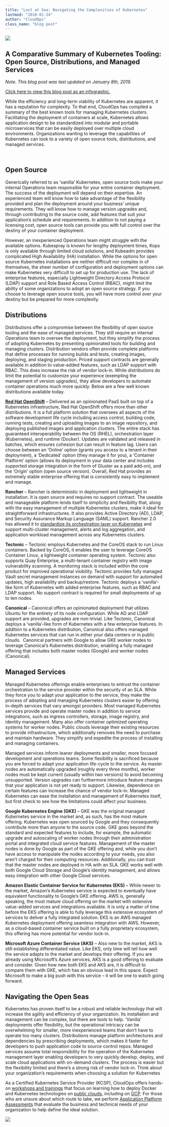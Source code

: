 ```yaml
---
title: "Lost at Sea: Navigating the Complexities of Kubernetes"
lastmod: "2018-01-24"
author: "CloudOps"
class_name: "blog post"
---
```


<img src="/images/blog/post/helmsman.png" class="main-blog-image">

<p></p>
<h2>A Comparative Summary of Kubernetes Tooling: Open Source, Distributions, and Managed Services</h2><p><em>Note. This blog post was last updated on January 8th, 2019.</em></p><p><a href="https://www.cloudops.com/2019/02/infographic-your-guide-to-kubernetes-distributions/">Click here to view this blog post as an infographic.</a></p><p><span style="font-weight: 400;">While the efficiency and long-term viability of Kubernetes are apparent, it has a reputation for complexity. To that end, CloudOps has compiled a summary of the best known tools for managing Kubernetes clusters. Facilitating the deployment of containers at scale, Kubernetes allows application design to be standardized into modular and portable microservices that can be easily deployed over multiple cloud environments. Organizations wanting to leverage the capabilities of Kubernetes can look to a variety of open source tools, distributions, and managed services.&nbsp;</span></p><p>&nbsp;</p><h2><strong>Open Source</strong></h2><p><span style="font-weight: 400;">Generically referred to as ‘vanilla’ Kubernetes, open source tools make your internal Operations team responsible for your entire container deployment. The success of the deployment will depend on their expertise. An experienced team will know how to take advantage of the flexibility provided and plan the deployment around your business’ unique requirements. They will know how to manage version upgrades and, through contributing to the source code, add features that suit your application’s schedule and requirements. In addition to not paying a licensing cost, open source tools can provide you with full control over the destiny of your container deployment.</span></p><p><span style="font-weight: 400;">However, an inexperienced Operations team might struggle with the available options. Kubespray is known for lengthy deployment times, Kops is only available through limited cloud solutions, and Kubeadm provides complicated High Availability (HA) installation. While the options for open source Kubernetes installations are neither difficult nor complex in of themselves, the sheer number of configuration and deployment options can make Kubernetes very difficult to set up for production use. The lack of enterprise features, especially Lightweight Directory Access Protocol (LDAP) support and Role Based Access Control (RBAC), might limit the ability of some organizations to adopt an open source strategy. If you choose to leverage open source tools, you will have more control over your destiny but be prepared for more complexity.</span></p><h2><strong>Distributions</strong></h2><p><span style="font-weight: 400;">Distributions offer a compromise between the flexibility of open source tooling and the ease of managed services. They still require an internal Operations team to oversee the deployment, but they simplify the process of adopting Kubernetes by presenting opinionated tools for building and managing clusters. Distribution vendors often provide complete platforms that define processes for running builds and tests, creating images, deploying, and staging production. Priced support contracts are generally available in addition to value-added features, such as LDAP support with RBAC. This does increase the risk of vendor lock-in. While distributions do limit the potential to customize your experience (exempting the management of version upgrades), they allow developers to automate container operations much more quickly. Below are a few well known distributions available today.</span></p><p><a href="https://www.cloudops.com/2018/04/the-value-of-openshift-for-the-enterprise-software-transformation/"><strong>Red Hat OpenShift</strong></a> – <span style="font-weight: 400;">Delivered as an opinionated PaaS built on top of a Kubernetes infrastructure, Red Hat OpenShift offers more than other distributions. It is a full platform solution that oversees all aspects of the software development life cycle including access control, building code, running tests, creating and uploading images to an image repository, and deploying published images and application clusters. The entire stack has guaranteed interoperability between the OS (RHEL), orchestration layer (Kubernetes), and runtime (Docker). Updates are validated and released in batches, which ensures cohesion but can result in feature lag. Users can choose between an ‘Online’ option (grants you access to a tenant in their deployment), a ‘Dedicated’ option (they manage it for you), a ‘Container Platform’ option (allows its deployment in your data center and includes supported storage integration in the form of Gluster as a paid add-on), and the ‘Origin’ option (open source version). Overall, Red Hat provides an extremely stable enterprise offering that is consistently easy to implement and manage.</span></p><p><strong>Rancher</strong> –&nbsp;<span style="font-weight: 400;">Rancher is deterministic in deployment and lightweight in installation. It is open source and requires no support contract. The useable and manageable platform lends itself to simplicity and flexibility that, along with the easy management of multiple Kubernetes clusters, make it ideal for straightforward infrastructures. It also provides Active Directory (AD), LDAP, and Security Assurance Markup Language (SAML) support. Rancher 2.0 has allowed it to</span><span style="font-weight: 400;">&nbsp;</span><span style="font-weight: 400;"><a href="http://rancher.com/rancher2-0/">standardize its orchestration layer on Kubernetes</a>&nbsp;and support&nbsp;</span><span style="font-weight: 400;">multi-cluster management, alerts and log aggregation, and application workload management across any Kubernetes clusters.</span></p><p><strong>Tectonic</strong> – <span style="font-weight: 400;">Tectonic employs Kubernetes and the CoreOS stack to run Linux containers. Backed by CoreOS, it enables the user to leverage CoreOS Container Linux, a lightweight container operating system. Tectonic also supports Quay Enterprise, a multi-tenant container registry with image vulnerability scanning. A monitoring stack is included within the core product for improved operational visibility. Tectonic provides fully managed Vault secret management instances on demand with support for automated updates, high availability and backup/restore. Tectonic deploys a ‘vanilla’-like form of Kubernetes with added enterprise features, such as RBAC and LDAP support. No support contract is required for small deployments of up to ten nodes.</span></p><p><strong>Canonical</strong> – <span style="font-weight: 400;">Canonical offers an opinionated deployment that utilizes Ubuntu for the entirety of its node configuration. While AD and LDAP support are provided, upgrades are non-trivial. Like Tectonic, Canonical deploys a ‘vanilla’-like form of Kubernetes with a few enterprise features. In addition to a Kubernetes distribution, Canonical also offers managed Kubernetes services that can run in either your data centers or in public clouds. &nbsp;Canonical partners with Google to allow GKE worker nodes to leverage Canonical’s Kubernetes distribution, enabling a fully managed offering that includes both master nodes (Google) and worker nodes (Canonical).</span></p><h2><strong>Managed Services</strong></h2><p><span style="font-weight: 400;">Managed Kubernetes offerings enable enterprises to entrust the container orchestration to the service provider within the security of an SLA. While they force you to adapt your application to the service, they make the process of adopting and managing Kubernetes clusters easier by offering in-depth services that vary amongst providers. Most managed Kubernetes services provide and operate master nodes in addition to service integrations, such as ingress controllers, storage, image registry, and identity management. Many also offer container optimized operating systems for worker nodes. Public clouds leverage their existing resources to provide infrastructure, which additionally removes the need to purchase and maintain hardware. They simplify and expedite the process of installing and managing containers.</span></p><p><span style="font-weight: 400;">Managed services inform leaner deployments and smaller, more focused development and operations teams. Some flexibility is sacrificed because you are forced to adapt your application life-cycle to the service. As master nodes are automatically upgraded (roughly every three months), worker nodes must be kept current (usually within two versions) to avoid becoming unsupported. Version upgrades can furthermore introduce feature changes that your application is not yet ready to support. Likewise, dependence on certain features can increase the chance of vendor lock-in. Managed Kubernetes can ease the installation and management of Kubernetes itself, but first check to see how the limitations could affect your business.</span></p><p><strong>Google Kubernetes Engine (GKE)</strong> –&nbsp;<span style="font-weight: 400;">GKE was the original managed Kubernetes service in the market and, as such, has the most mature offering. Kubernetes was open sourced by Google and they consequently contribute more than anyone to the source code. GKE goes beyond the standard and expected features to include, for example, the automatic upgrade and autoscaling of worker nodes through their administration portal and integrated cloud service features. Management of the master nodes is done by Google as part of the GKE offering and, while you don’t have access to manipulate the nodes according to your needs, you also aren’t charged for their computing resources. Additionally, you can trust that the master nodes are deployed in HA with an SLA. GKE works well with both Google Cloud Storage and Google’s identity management, and allows easy integration with other Google Cloud services. </span></p><p><strong>Amazon Elastic Container Service for Kubernetes (EKS)</strong> – <span style="font-weight: 400;">While newer to the market, Amazon’s Kubernetes service is expected to eventually have equivalent functionality to Google’s GKE offering. AWS is, generally speaking, the most mature cloud offering on the market with extensive value-added services and integrations available. It is only a matter of time before the EKS offering is able to fully leverage this extensive ecosystem of services to deliver a fully integrated solution. EKS is an AWS managed Kubernetes deployment offering seamless integration with AWS. However, as a cloud-based container service built on a fully proprietary ecosystem, this offering has more potential for vendor lock-in. </span></p><p><strong>Microsoft Azure Container Service (AKS)</strong> – <span style="font-weight: 400;">Also new to the market, AKS is still establishing differentiated value. Like EKS, only time will tell how well the service adapts to the market and develops their offering. If you are already using Microsoft’s Azure services, AKS is a good offering to evaluate and consider. Given how new both EKS and AKS are, it is difficult to compare them with GKE, which has an obvious lead in this space. Expect Microsoft to make a big push with this service – it will be one to watch going forward.</span></p><h2><strong>Navigating the Open Seas</strong></h2><p><span style="font-weight: 400;">Kubernetes has proven itself to be a robust and reliable technology that will increase the agility and efficiency of your organization. Its installation and management can be complex, but there are tools to help. ‘Vanilla’ deployments offer flexibility, but the operational intricacy can be overwhelming for smaller, more inexperienced teams that don’t have to operate too many clusters. Distributions manage platform architectures and dependencies by prescribing deployments, which makes it faster for developers to push application code to source control repos.&nbsp;</span><span style="font-weight: 400;">Managed services assume total responsibility for the operation of the Kubernetes management layer enabling developers to very quickly develop, deploy, and scale cloud applications with on-demand clusters. The process is easier but the flexibility limited and there’s a strong risk of vendor lock-in. Think about your organization’s requirements when choosing a solution for Kubernetes</span></p><p>As a Certified Kubernetes Service Provider (KCSP), CloudOps offers hands-on <a href="https://www.cloudops.com/workshop-calendar/?utm_content=64750421&amp;utm_medium=social&amp;utm_source=linkedin#upcoming" target="_blank" rel="noopener noreferrer">workshops and trainings</a> that focus on learning how to deploy Docker and Kubernetes technologies on <a href="https://www.cloudops.com/docker-and-kubernetes-workshops/" target="_blank" rel="noopener noreferrer">public clouds</a>, including on <a href="https://www.cloudops.com/docker-kubernetes-gke-gcp-workshop/" target="_blank" rel="noopener noreferrer">GCP</a>. For those who are unsure about which route to take, we perform <a href="https://www.cloudops.com/services/professionnal-services/cloud-architecture/" target="_blank" rel="noopener noreferrer">Application Platform Assessments</a> that evaluate the business and technical needs of your organization to help define the ideal solution.</p>

<div class="row">
    <div class="col-xl-8 offset-xl-2 col-lg-10 offset-lg-1 col-md-10 offset-md-1 col-sm-12 col-xs-12 cta-image">
      <img src="/images/blog/cta/workshop-white.jpeg">
    </div>
</div>